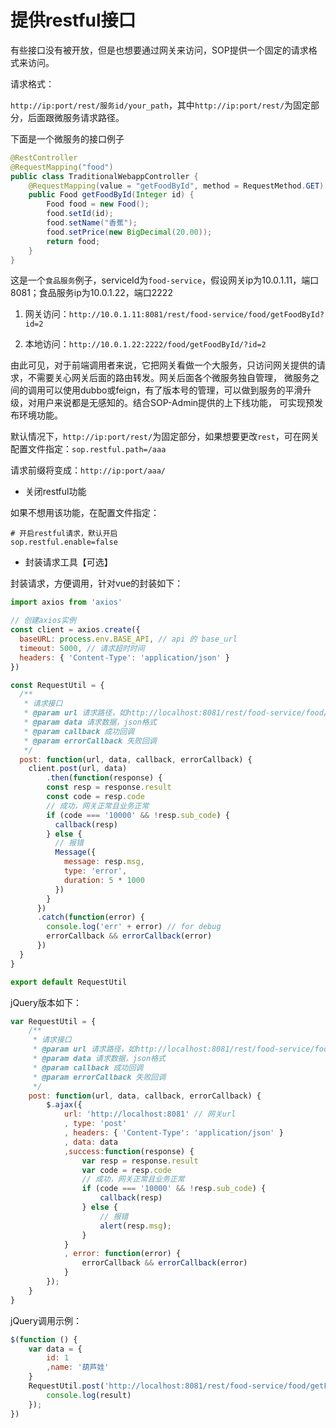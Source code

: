 # 提供restful接口

有些接口没有被开放，但是也想要通过网关来访问，SOP提供一个固定的请求格式来访问。

请求格式：

`http://ip:port/rest/服务id/your_path`，其中`http://ip:port/rest/`为固定部分，后面跟微服务请求路径。

下面是一个微服务的接口例子

```java
@RestController
@RequestMapping("food")
public class TraditionalWebappController {
    @RequestMapping(value = "getFoodById", method = RequestMethod.GET)
    public Food getFoodById(Integer id) {
        Food food = new Food();
        food.setId(id);
        food.setName("香蕉");
        food.setPrice(new BigDecimal(20.00));
        return food;
    }
}
```

这是一个`食品服务`例子，serviceId为`food-service`，假设网关ip为10.0.1.11，端口8081；食品服务ip为10.0.1.22，端口2222

1. 网关访问：`http://10.0.1.11:8081/rest/food-service/food/getFoodById?id=2`

2. 本地访问：`http://10.0.1.22:2222/food/getFoodById/?id=2`


由此可见，对于前端调用者来说，它把网关看做一个大服务，只访问网关提供的请求，不需要关心网关后面的路由转发。网关后面各个微服务独自管理，
微服务之间的调用可以使用dubbo或feign，有了版本号的管理，可以做到服务的平滑升级，对用户来说都是无感知的。结合SOP-Admin提供的上下线功能，
可实现预发布环境功能。

默认情况下，`http://ip:port/rest/`为固定部分，如果想要更改`rest`，可在网关配置文件指定：`sop.restful.path=/aaa`

请求前缀将变成：`http://ip:port/aaa/`

- 关闭restful功能

如果不想用该功能，在配置文件指定：

```properties
# 开启restful请求，默认开启
sop.restful.enable=false
```

- 封装请求工具【可选】

封装请求，方便调用，针对vue的封装如下：

```js
import axios from 'axios'

// 创建axios实例
const client = axios.create({
  baseURL: process.env.BASE_API, // api 的 base_url
  timeout: 5000, // 请求超时时间
  headers: { 'Content-Type': 'application/json' }
})

const RequestUtil = {
  /**
   * 请求接口
   * @param url 请求路径，如http://localhost:8081/rest/food-service/food/getFoodById
   * @param data 请求数据，json格式
   * @param callback 成功回调
   * @param errorCallback 失败回调
   */
  post: function(url, data, callback, errorCallback) {
    client.post(url, data)
        .then(function(response) {
        const resp = response.result
        const code = resp.code
        // 成功，网关正常且业务正常
        if (code === '10000' && !resp.sub_code) {
          callback(resp)
        } else {
          // 报错
          Message({
            message: resp.msg,
            type: 'error',
            duration: 5 * 1000
          })
        }
      })
      .catch(function(error) {
        console.log('err' + error) // for debug
        errorCallback && errorCallback(error)
      })
  }
}

export default RequestUtil
```

jQuery版本如下：

```js
var RequestUtil = {
    /**
     * 请求接口
     * @param url 请求路径，如http://localhost:8081/rest/food-service/food/getFoodById
     * @param data 请求数据，json格式
     * @param callback 成功回调
     * @param errorCallback 失败回调
     */
    post: function(url, data, callback, errorCallback) {
        $.ajax({
            url: 'http://localhost:8081' // 网关url
            , type: 'post'
            , headers: { 'Content-Type': 'application/json' }
            , data: data
            ,success:function(response) {
                var resp = response.result
                var code = resp.code
                // 成功，网关正常且业务正常
                if (code === '10000' && !resp.sub_code) {
                    callback(resp)
                } else {
                    // 报错
                    alert(resp.msg);
                }
            }
            , error: function(error) {
                errorCallback && errorCallback(error)
            }
        });
    }
}
```

jQuery调用示例：

```js
$(function () {
    var data = {
        id: 1
        ,name: '葫芦娃'
    }
    RequestUtil.post('http://localhost:8081/rest/food-service/food/getFoodById', data, function (result) {
        console.log(result)
    });
})
```

